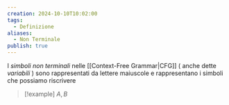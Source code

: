 ```yaml
---
creation: 2024-10-10T10:02:00
tags:
  - Definizione
aliases:
  - Non Terminale
publish: true
---
```

I *simboli non terminali* nelle [[Context-Free Grammar|CFG]] ( anche dette *variabili* ) sono rappresentati da lettere maiuscole e rappresentano i simboli che possiamo riscrivere

>[!example] 
>$A , B$

